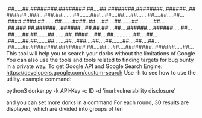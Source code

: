 .##.....##.########.########.##....##.########.########..######..########
.###...###.##.......##.......###...##....##....##.......##....##....##...
.####.####.##.......##.......####..##....##....##.......##..........##...
.##.###.##.######...######...##.##.##....##....######....######.....##...
.##.....##.##.......##.......##..####....##....##.............##....##...
.##.....##.##.......##.......##...###....##....##.......##....##....##...
.##.....##.########.########.##....##....##....########..######.....##...
This tool will help you to search your dorks without the limitations of Google
You can also use the tools and tools related to finding targets for bug bunty in a private way.
To get Google API and Google Search Engine:
https://developers.google.com/custom-search
Use -h to see how to use the utility.
example command:

python3 dorker.py -k API-Key -c ID -d 'inurl:vulnerability disclosure'

and you can set more dorks in a command
For each round, 30 results are displayed, which are divided into groups of ten

